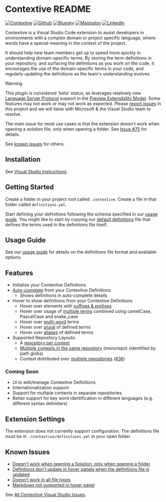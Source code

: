 # Contextive README

[![Contextive](https://github.com/dev-cycles/contextive/actions/workflows/contextive.yml/badge.svg)](https://github.com/dev-cycles/contextive/actions/workflows/contextive.yml) [![Github](https://img.shields.io/github/stars/dev-cycles/contextive
)](https://github.com/dev-cycles/contextive) [![Bluesky](https://img.shields.io/badge/Bluesky-0285FF?logo=bluesky&logoColor=fff)](https://bsky.app/profile/contextive.tech) [![Mastodon](https://img.shields.io/mastodon/follow/111227986489537355?domain=https%3A%2F%2Ftechhub.social%2F
)](https://techhub.social/@contextive) [![LinkedIn](https://custom-icon-badges.demolab.com/badge/LinkedIn-0A66C2?logo=linkedin-white&logoColor=fff)](https://www.linkedin.com/company/contextive-tech)

Contextive is a Visual Studio Code extension to assist developers in environments with a complex domain or project specific language, where words have a special meaning in the context of the project.

It should help new team members get up to speed more quickly in understanding domain-specific terms. By storing the term definitions in your repository, and surfacing the definitions as you work on the code, it encourages the use of the domain-specific terms in your code, and regularly updating the definitions as the team's understanding evolves.

> [!WARNING]  
> This plugin is considered 'beta' status, as leverages relatively new [Language Server Protocol](https://learn.microsoft.com/en-us/visualstudio/extensibility/visualstudio.extensibility/language-server-provider/language-server-provider?view=vs-2022) support in the [Preview Extensibility Model](https://learn.microsoft.com/en-us/visualstudio/extensibility/visualstudio.extensibility/?view=vs-2022). Some features may not work or may not work as expected. Please [report issues](https://github.com/dev-cycles/contextive/issues/new?assignees=&labels=&projects=&template=bug_report.md&title=) in this project and we will liaise with Microsoft & the Visual Studio team to resolve.
> 
> The main issue for most use cases is that the extension doesn't work when opening a solution file, only when opening a folder.  See [Issue #75](https://github.com/dev-cycles/contextive/issues/75) for details.
>
> See [known issues](https://github.com/dev-cycles/contextive/blob/v1.14.1/src/visualstudio/contextive/contextive/README.md#known-issues) for others.

## Installation

See [Visual Studio Instructions](https://docs.contextive.tech/ide/v/1.14.1/guides/installation/#visual-studio-2022).

## Getting Started

Create a folder in your project root called `.contextive`.  Create a file in that folder called `definitions.yml`.

Start defining your definitions following the schema specified in our [usage guide](https://docs.contextive.tech/ide/v/1.14.1/guides/usage/). You might like to start by copying our [default definitions](https://github.com/dev-cycles/contextive/blob/v1.14.1/src/language-server/Contextive.LanguageServer.Tests/DefinitionsInitializationTests.Default%20Definitions.verified.txt) file that defines the terms used in the definitions file itself.

## Usage Guide

See our [usage guide](https://docs.contextive.tech/ide/v/1.14.1/guides/usage/) for details on the definitions file format and available options. 

## Features

* Initialize your Contextive Definitions
* [Auto-complete](https://docs.contextive.tech/ide/v/1.14.1/guides/usage/#smart-auto-complete) from your Contextive Definitions
  * Shows definitions in auto-complete details
* Hover to show definitions from your Contextive Definitions
  * Hover over elements with [suffixes & prefixes](https://docs.contextive.tech/ide/v/1.14.1/guides/usage/#suffixes-and-prefixes)
  * Hover over usage of [multiple terms](https://docs.contextive.tech/ide/v/1.14.1/guides/usage/#combining-two-or-more-terms) combined using camelCase, PascalCase and snake_case
  * Hover over [multi-word](https://docs.contextive.tech/ide/v/1.14.1/guides/usage/#multi-word-terms) terms
  * Hover over [plural](https://docs.contextive.tech/ide/v/1.14.1/guides/usage/#plural-words) of defined terms
  * Hover over [aliases](https://docs.contextive.tech/ide/v/1.14.1/guides/usage/#term-aliases) of defined terms
* Supported Repository Layouts:
  * A [repository per context](https://docs.contextive.tech/ide/v/1.14.1/guides/usage/#multiple-bounded-contexts-repository-per-context)
  * [Multiple contexts in the same repository](https://docs.contextive.tech/ide/v/1.14.1/guides/usage/#multiple-bounded-contexts-single-repository-single-root-monorepo) (monorepo) (identified by path globs)
  * Context distributed over [multiple repositories](https://docs.contextive.tech/ide/v/1.14.1/guides/usage/#single-bounded-context-multiple-repositories) ([#36](https://github.com/dev-cycles/contextive/issues/36))

### Coming Soon

* UI to edit/manage Contextive Definitions
* Internationalization support
* Support for multiple contexts in separate repositories
* Better support for key word identification in different languages (e.g. different syntax delimiters)

## Extension Settings

The extension does not currently support configuration.  The definitions file _must_ be in `./contextive/definitions.yml` in your open folder.

## Known Issues

* [Doesn't work when opening a Solution, only when opening a folder](https://github.com/dev-cycles/contextive/issues/75)
* [Definitions don't update in hover panels when the definitions file is updated](https://github.com/dev-cycles/contextive/issues/79)
* [Doesn't work in all file types](https://github.com/dev-cycles/contextive/issues/78)
* [Markdown not supported in hover panel](https://github.com/dev-cycles/contextive/issues/76)

See [All Contextive Visual Studio Issues](https://github.com/dev-cycles/contextive/issues?q=is%3Aissue+is%3Aopen+label%3AVisualStudio).